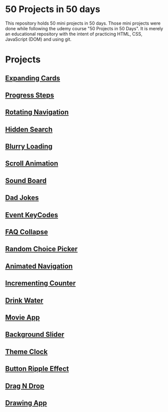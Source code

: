 # 50 Projects in 50 days

This repository holds 50 mini projects in 50 days. Those mini projects were done while following the udemy course "50 Projects in 50 Days". It is merely an educational repository with
the intent of practicing HTML, CSS, JavaScript (DOM) and using git.

# Projects

## [Expanding Cards](https://github.com/Tales-Andrade/50projects-50days/tree/main/ExpandingCards)

## [Progress Steps](https://github.com/Tales-Andrade/50projects-50days/tree/main/ProgressSteps)

## [Rotating Navigation](https://github.com/Tales-Andrade/50projects-50days/tree/main/RotatingNavigation)

## [Hidden Search](https://github.com/Tales-Andrade/50projects-50days/tree/main/HiddenSearch)

## [Blurry Loading](https://github.com/Tales-Andrade/50projects-50days/tree/main/BlurryLoading)

## [Scroll Animation](https://github.com/Tales-Andrade/50projects-50days/tree/main/ScrollAnimation)

## [Sound Board](https://github.com/Tales-Andrade/50projects-50days/tree/main/SoundBoard)

## [Dad Jokes](https://github.com/Tales-Andrade/50projects-50days/tree/main/DadJokes)

## [Event KeyCodes](https://github.com/Tales-Andrade/50projects-50days/tree/main/EventKeyCodes)

## [FAQ Collapse](https://github.com/Tales-Andrade/50projects-50days/tree/main/FAQCollapse)

## [Random Choice Picker](https://github.com/Tales-Andrade/50projects-50days/tree/main/RandomChoicePicker)

## [Animated Navigation](https://github.com/Tales-Andrade/50projects-50days/tree/main/AnimatedNavigation)

## [Incrementing Counter](https://github.com/Tales-Andrade/50projects-50days/tree/main/IncrementingCounter)

## [Drink Water](https://github.com/Tales-Andrade/50projects-50days/tree/main/DrinkWater)

## [Movie App](https://github.com/Tales-Andrade/50projects-50days/tree/main/MovieApp)

## [Background Slider](https://github.com/Tales-Andrade/50projects-50days/tree/main/BackgroundSlider)

## [Theme Clock](https://github.com/Tales-Andrade/50projects-50days/tree/main/ThemeClock)

## [Button Ripple Effect](https://github.com/Tales-Andrade/50projects-50days/tree/main/ButtonRippleEffect)

## [Drag N Drop](https://github.com/Tales-Andrade/50projects-50days/tree/main/DragNDrop)

## [Drawing App](https://github.com/Tales-Andrade/50projects-50days/tree/main/DrawingApp)